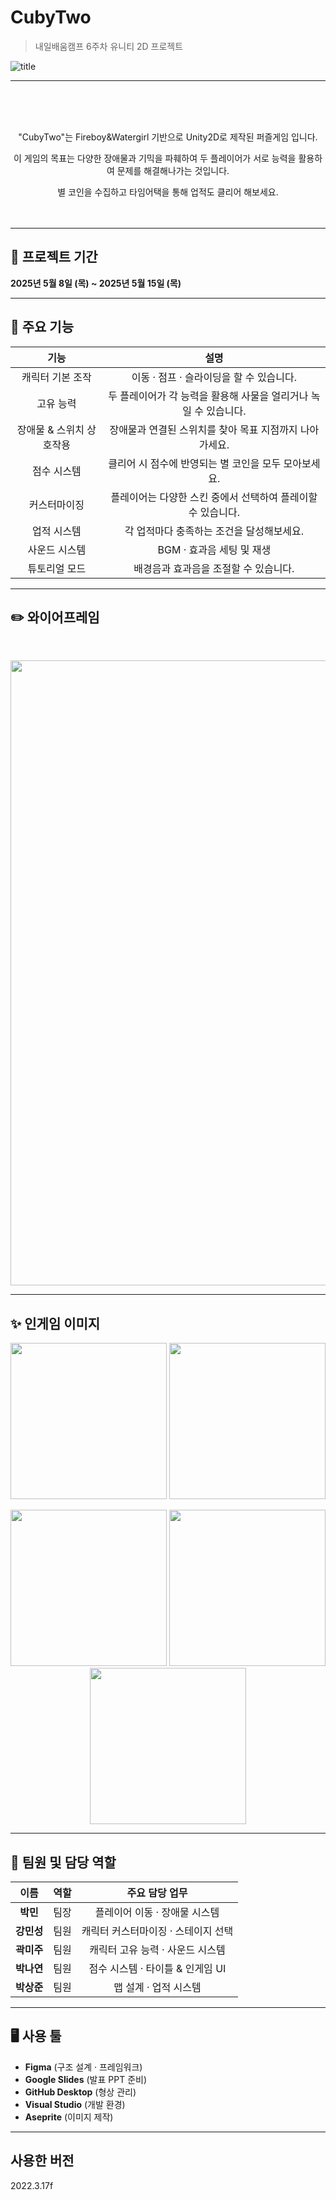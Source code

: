 # CubyTwo
> 내일배움캠프 6주차 유니티 2D 프로젝트 

![title](https://github.com/user-attachments/assets/2e5fdb53-e8cf-4a35-926a-eb65d97395bc)

---


<br><br><br>
<p align="center">"CubyTwo"는 Fireboy&Watergirl 기반으로 Unity2D로 제작된 퍼즐게임 입니다.
<p align="center">이 게임의 목표는 다양한 장애물과 기믹을 파훼하여 두 플레이어가 서로 능력을 활용하여 문제를 해결해나가는 것입니다.
<p align="center">별 코인을 수집하고 타임어택을 통해 업적도 클리어 해보세요.
<br><br><br>

---
## 📅 프로젝트 기간
**2025년 5월 8일 (목) ~ 2025년 5월 15일 (목)**

---

## 🚀 주요 기능

| 기능                       | 설명                                           |
| :------------------------: | :-------------------------------------------: |
|  캐릭터 기본 조작         | 이동 · 점프 · 슬라이딩을 할 수 있습니다.                     |
|  고유 능력                | 두 플레이어가 각 능력을 활용해 사물을 얼리거나 녹일 수 있습니다.                     |
|  장애물 & 스위치 상호작용  | 장애물과 연결된 스위치를 찾아 목표 지점까지 나아가세요.               |
|  점수 시스템               | 클리어 시 점수에 반영되는 별 코인을 모두 모아보세요.                        |
|  커스터마이징             | 플레이어는 다양한 스킨 중에서 선택하여 플레이할 수 있습니다.                         |
|  업적 시스템               | 각 업적마다 충족하는 조건을 달성해보세요.                   |
|  사운드 시스템             | BGM · 효과음 세팅 및 재생                     |
|  튜토리얼 모드             | 배경음과 효과음을 조절할 수 있습니다.             |


--------------------------
## ✏️ 와이어프레임
<br>
<p align="center">
  <img src="https://github.com/user-attachments/assets/eb9d6e33-b3a2-4d6f-b4d8-8997e7d443ea" width="1000">
</p>


--------------------------
## ✨ 인게임 이미지

<p align="center">
  <img src="https://github.com/user-attachments/assets/e0e2f14b-942e-45cf-808c-4b1ab3f095c3" width="250">
  <img src="https://github.com/user-attachments/assets/4dbf0330-dee0-4c87-af89-f97bc71896ca" width="250">
</p>
<p align="center">
  <img src="https://github.com/user-attachments/assets/5279fea9-23ef-4221-9db0-d900757b0b38" width="250">
  <img src="https://github.com/user-attachments/assets/d04cf70b-d540-46f7-aa6e-a523e32abdc0" width="250">
  <img src="https://github.com/user-attachments/assets/e5ff00e8-388d-41aa-a782-4d2b597a33cf" width="250">
</p>

---

## 👥 팀원 및 담당 역할

| 이름     | 역할                       | 주요 담당 업무                             |
| :------: | :------------------------: | :----------------------------------------: |
| **박민** |  팀장                     | 플레이어 이동 · 장애물 시스템               |
| **강민성** | 팀원                     | 캐릭터 커스터마이징 · 스테이지 선택         |
| **곽미주** | 팀원                     | 캐릭터 고유 능력 · 사운드 시스템            |
| **박나연** |  팀원                     | 점수 시스템 · 타이틀 & 인게임 UI           |
| **박상준** | 팀원                     | 맵 설계 · 업적 시스템                       |

---

## 🖥️ 사용 툴  
- **Figma** (구조 설계 · 프레임워크)  
- **Google Slides** (발표 PPT 준비)
- **GitHub Desktop** (형상 관리)  
- **Visual Studio** (개발 환경)
- **Aseprite** (이미지 제작)

---

## 사용한 버전
2022.3.17f
